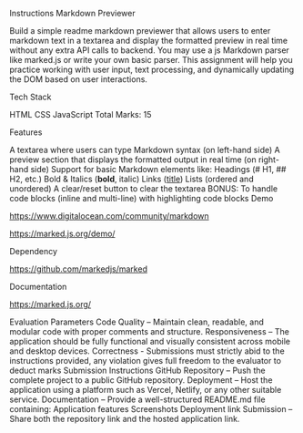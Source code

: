 Instructions
Markdown Previewer

Build a simple readme markdown previewer that allows users to enter markdown text in a textarea and display the formatted preview in real time without any extra API calls to backend. You may use a js Markdown parser like marked.js or write your own basic parser. This assignment will help you practice working with user input, text processing, and dynamically updating the DOM based on user interactions.

Tech Stack

HTML
CSS
JavaScript
Total Marks: 15

Features

A textarea where users can type Markdown syntax (on left-hand side)
A preview section that displays the formatted output in real time (on right-hand side)
Support for basic Markdown elements like:
Headings (# H1, ## H2, etc.)
Bold & Italics (**bold**, italic)
Links ([title](http://example.com))
Lists (ordered and unordered)
A clear/reset button to clear the textarea
BONUS:
To handle code blocks (inline and multi-line) with highlighting code blocks
Demo

https://www.digitalocean.com/community/markdown

https://marked.js.org/demo/

Dependency

https://github.com/markedjs/marked

Documentation

https://marked.js.org/

Evaluation Parameters
Code Quality – Maintain clean, readable, and modular code with proper comments and structure.
Responsiveness – The application should be fully functional and visually consistent across mobile and desktop devices.
Correctness - Submissions must strictly abid to the instructions provided, any violation gives full freedom to the evaluator to deduct marks
Submission Instructions
GitHub Repository – Push the complete project to a public GitHub repository.
Deployment – Host the application using a platform such as Vercel, Netlify, or any other suitable service.
Documentation – Provide a well-structured README.md file containing:
Application features
Screenshots
Deployment link
Submission – Share both the repository link and the hosted application link.
